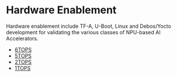 # Hardware Enablement

Hardware enablement include TF-A, U-Boot, Linux and Debos/Yocto development for validating
the various classes of NPU-based AI Accelerators. 

- [6TOPS](#6tops)
- [5TOPS](#5tops)
- [2TOPS](#2tops)
- [1TOPS](#1tops)
